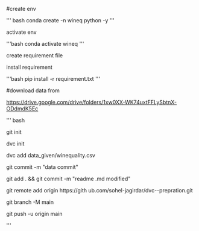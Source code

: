 #create env

''' bash
conda create -n wineq python -y
'''

activate env

'''bash
conda activate wineq
'''

create requirement file

install requirement

'''bash
pip install -r requirement.txt
'''

#download data from 

https://drive.google.com/drive/folders/1xw0XX-WK74uxtFFLySbtnX-ODdmdK5Ec


''' bash

git init

dvc init

dvc add data_given/winequality.csv

git commit -m "data commit"

git add . && git commit -m "readme
.md modified"

git remote add origin https://gith
ub.com/sohel-jagirdar/dvc--prepration.git

git branch -M main

git push -u origin main

'''
